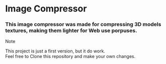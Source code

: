 # Image Compressor

### This image compressor was made for compressing 3D models textures, making them lighter for Web use porpuses.

>[!NOTE]
> This project is just a first version, but it do work.<br/>
> Feel free to Clone this repository and make your own changes.

